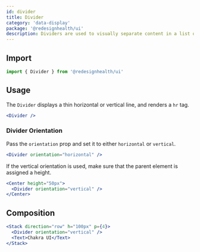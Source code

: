 ```yaml
---
id: divider
title: Divider
category: 'data-display'
package: '@redesignhealth/ui'
description: Dividers are used to visually separate content in a list or group.
---
```


## Import

```js
import { Divider } from '@redesignhealth/ui'
```

## Usage

The `Divider` displays a thin horizontal or vertical line, and renders a `hr`
tag.

```jsx
<Divider />
```

### Divider Orientation

Pass the `orientation` prop and set it to either `horizontal` or `vertical`.

```jsx
<Divider orientation="horizontal" />
```

If the vertical orientation is used, make sure that the parent element is
assigned a height.

```jsx
<Center height="50px">
  <Divider orientation="vertical" />
</Center>
```

## Composition

```jsx
<Stack direction="row" h="100px" p={4}>
  <Divider orientation="vertical" />
  <Text>Chakra UI</Text>
</Stack>
```
